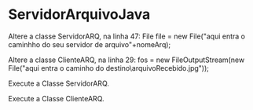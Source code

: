 # ServidorArquivoJava

Altere a classe ServidorARQ, na linha 47: File file = new File("aqui entra o caminhho do seu servidor de arquivo"+nomeArq);

Altere a classe ClienteARQ, na linha 29: fos = new FileOutputStream(new File("aqui entra o caminho do destino\\arquivoRecebido.jpg"));

Execute a Classe ServidorARQ.

Execute a Classe ClienteARQ.
